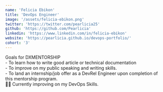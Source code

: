 ```yaml
---
name: 'Felicia Ebikon'
title: 'DevOps Engineer'
image: '/assets/felicia-ebikon.png'
twitter: 'https://twitter.com/pearlicia25'
github: 'https://github.com/Pearlicia'
linkedin: 'https://www.linkedin.com/in/felicia-ebikon'
website: 'https://pearlicia.github.io/devops-portfolio/'
cohort: '3'
---
```


<div>
 Goals for DXMENTORSHIP  <br/>
  - To learn how to write good article or technical documentation <br/>
  - To improve on my public speaking and writing skills. <br/>
  - To land an internship/job offer as a DevRel Engineer upon completion of this mentorship program. <br/>
</div>

<div class="mt-4">
  🏄‍♀️ Currently improving on my DevOps Skills.
</div>
</div>
